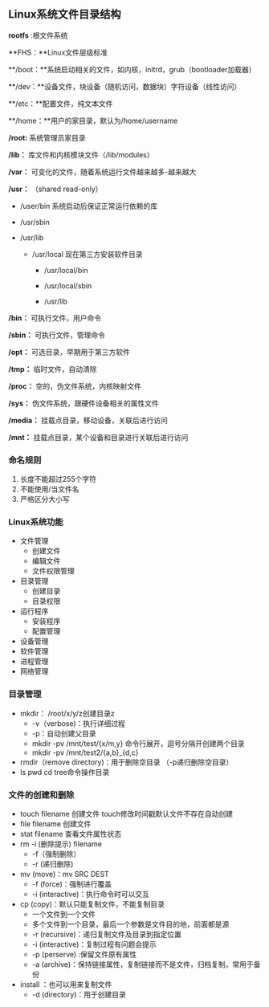 ## Linux系统文件目录结构

**rootfs** :根文件系统

**FHS：**Linux文件层级标准

**/boot：**系统启动相关的文件，如内核，initrd，grub（bootloader加载器）

**/dev：**设备文件，块设备（随机访问，数据块）字符设备（线性访问）

**/etc：**配置文件，纯文本文件

**/home：**用户的家目录，默认为/home/username

**/root:** 系统管理员家目录

**/lib：** 库文件和内核模块文件（/lib/modules）

**/var：** 可变化的文件，随着系统运行文件越来越多-越来越大

**/usr：** （shared read-only）

+ /user/bin 系统启动后保证正常运行依赖的库
+ /usr/sbin
+ /usr/lib

  + /usr/local  现在第三方安装软件目录

    + /usr/local/bin

    + /usr/local/sbin
    + /usr/lib

**/bin：** 可执行文件，用户命令

**/sbin：** 可执行文件，管理命令

**/opt：** 可选目录，早期用于第三方软件

**/tmp：** 临时文件，自动清除

**/proc：** 空的，伪文件系统，内核映射文件

**/sys：** 伪文件系统，跟硬件设备相关的属性文件

**/media：** 挂载点目录，移动设备，关联后进行访问

**/mnt：** 挂载点目录，某个设备和目录进行关联后进行访问

### 命名规则 ###

1. 长度不能超过255个字符
2. 不能使用/当文件名
3. 严格区分大小写

### Linux系统功能

+ 文件管理
  + 创建文件
  + 编辑文件
  + 文件权限管理
+ 目录管理
  + 创建目录
  + 目录权限
+ 运行程序
  + 安装程序
  + 配置管理
+ 设备管理
+ 软件管理
+ 进程管理
+ 网络管理

### 目录管理

 + mkdir： /root/x/y/z创建目录z
    + -v（verbose)：执行详细过程
    + -p：自动创建父目录
    + mkdir -pv /mnt/test/{x/m,y} 命令行展开，逗号分隔开创建两个目录
    + mkdir -pv /mnt/test2/{a,b}_{d,c}
+ rmdir（remove directory)：用于删除空目录 （-p递归删除空目录）
 + ls pwd cd tree命令操作目录

### 文件的创建和删除

 + touch filename 创建文件 touch修改时间戳默认文件不存在自动创建
+ file filename 创建文件
+ stat filename 查看文件属性状态
+ rm -i (删除提示) filename  
  + -f（强制删除）
  + -r  (递归删除)
+ mv (move)：mv SRC DEST 
  + -f (force)：强制进行覆盖
  + -i (interactive)：执行命令时可以交互
+ cp (copy)：默认只能复制文件，不能复制目录
  + 一个文件到一个文件
  + 多个文件到一个目录，最后一个参数是文件目的地，前面都是源
  + -r (recursive)：递归复制文件及目录到指定位置
  + -i (interactive)：复制过程有问题会提示
  + -p (perserve) :保留文件原有属性
  + -a (archive)：保持链接属性，复制链接而不是文件，归档复制，常用于备份
+ install ：也可以用来复制文件
  + -d (directory)：用于创建目录